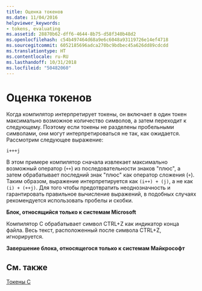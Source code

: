 ```yaml
---
title: Оценка токенов
ms.date: 11/04/2016
helpviewer_keywords:
- tokens, evaluating
ms.assetid: 28870b62-dff6-4644-8b75-d58f340b48d2
ms.openlocfilehash: c54b497464d68a9e6c6048a93119726e14ef4718
ms.sourcegitcommit: 6052185696adca270bc9bdbec45a626dd89cdcdd
ms.translationtype: HT
ms.contentlocale: ru-RU
ms.lasthandoff: 10/31/2018
ms.locfileid: "50482060"
---
```

# <a name="evaluation-of-tokens"></a>Оценка токенов

Когда компилятор интерпретирует токены, он включает в один токен максимально возможное количество символов, а затем переходит к следующему. Поэтому если токены не разделены пробельными символами, они могут интерпретироваться не так, как ожидается. Рассмотрим следующее выражение:

```
i+++j
```

В этом примере компилятор сначала извлекает максимально возможный оператор (`++`) из последовательности знаков "плюс", а затем обрабатывает последний знак "плюс" как оператор сложения (`+`). Таким образом, выражение интерпретируется как `(i++) + (j)`, а не как `(i) + (++j)`. Для того чтобы предотвратить неоднозначность и гарантировать правильное вычисление выражений, в подобных случаях рекомендуется использовать пробелы и скобки.

**Блок, относящийся только к системам Microsoft**

Компилятор C обрабатывает символ CTRL+Z как индикатор конца файла. Весь текст, расположенный после символа CTRL+Z, игнорируется.

**Завершение блока, относящегося только к системам Майкрософт**

## <a name="see-also"></a>См. также

[Токены C](../c-language/c-tokens.md)